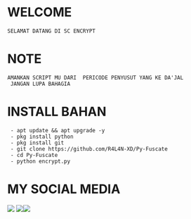 # WELCOME
    SELAMAT DATANG DI SC ENCRYPT
# NOTE 
    AMANKAN SCRIPT MU DARI  PERICODE PENYUSUT YANG KE DA'JAL
     JANGAN LUPA BAHAGIA
# INSTALL BAHAN
     - apt update && apt upgrade -y
     - pkg install python
     - pkg install git
     - git clone https://github.com/R4L4N-XD/Py-Fuscate
     - cd Py-Fuscate
     - python encrypt.py

# MY SOCIAL MEDIA
 ​[![](https://img.shields.io/badge/Youtube-blue?logo=Youtube&logoColor=red&labelColor=white)](https://youtube.com/channel/UCwCRIqqgKIalGxA1lTs6gWg)
 [![](https://img.shields.io/badge/Facebook-blue?logo=Facebook&logoColor=blue&labelColor=white)](https://www.facebook.com/100000465426870) 
 ​[![](https://img.shields.io/badge/Whatsapp-CHAT-red?logo=Whatsapp&logoColor=Brightgreen&labelColor=white)](https://wa.me/6288286384163?text=Asalamualaikum+bang) <br><br> 

